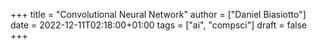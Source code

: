 +++
title = "Convolutional Neural Network"
author = ["Daniel Biasiotto"]
date = 2022-12-11T02:18:00+01:00
tags = ["ai", "compsci"]
draft = false
+++
